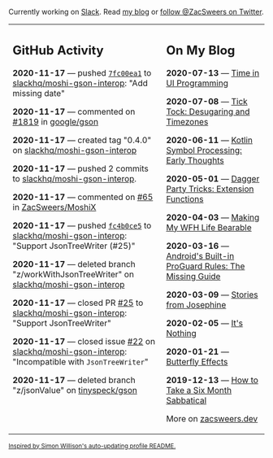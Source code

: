 Currently working on [Slack](https://slack.com/). Read [my blog](https://zacsweers.dev/) or [follow @ZacSweers on Twitter](https://twitter.com/ZacSweers).

<table><tr><td valign="top" width="60%">

## GitHub Activity
<!-- githubActivity starts -->
**2020-11-17** — pushed [`7fc00ea1`](https://github.com/slackhq/moshi-gson-interop/commit/7fc00ea1115e1ac9fa557f2c010a157c1bb0ee49) to [slackhq/moshi-gson-interop](https://api.github.com/repos/slackhq/moshi-gson-interop): "Add missing date"

**2020-11-17** — commented on [#1819](https://github.com/google/gson/pull/1819#issuecomment-729349716) in [google/gson](https://api.github.com/repos/google/gson)

**2020-11-17** — created tag "0.4.0" on [slackhq/moshi-gson-interop](https://api.github.com/repos/slackhq/moshi-gson-interop)

**2020-11-17** — pushed 2 commits to [slackhq/moshi-gson-interop](https://api.github.com/repos/slackhq/moshi-gson-interop).

**2020-11-17** — commented on [#65](https://github.com/ZacSweers/MoshiX/issues/65#issuecomment-729343987) in [ZacSweers/MoshiX](https://api.github.com/repos/ZacSweers/MoshiX)

**2020-11-17** — pushed [`fc4b0ce5`](https://github.com/slackhq/moshi-gson-interop/commit/fc4b0ce5b5067c549397e970ea7aeba5d0b4791c) to [slackhq/moshi-gson-interop](https://api.github.com/repos/slackhq/moshi-gson-interop): "Support JsonTreeWriter (#25)"

**2020-11-17** — deleted branch "z/workWithJsonTreeWriter" on [slackhq/moshi-gson-interop](https://api.github.com/repos/slackhq/moshi-gson-interop)

**2020-11-17** — closed PR [#25](https://api.github.com/repos/slackhq/moshi-gson-interop/pulls/25) to [slackhq/moshi-gson-interop](https://api.github.com/repos/slackhq/moshi-gson-interop): "Support JsonTreeWriter"

**2020-11-17** — closed issue [#22](https://api.github.com/repos/slackhq/moshi-gson-interop/issues/22) on [slackhq/moshi-gson-interop](https://api.github.com/repos/slackhq/moshi-gson-interop): "Incompatible with `JsonTreeWriter`"

**2020-11-17** — deleted branch "z/jsonValue" on [tinyspeck/gson](https://api.github.com/repos/tinyspeck/gson)
<!-- githubActivity ends -->
</td><td valign="top" width="40%">

## On My Blog
<!-- blog starts -->
**2020-07-13** — [Time in UI Programming](https://www.zacsweers.dev/time-in-ui/)

**2020-07-08** — [Tick Tock: Desugaring and Timezones](https://www.zacsweers.dev/ticktock-desugaring-timezones/)

**2020-06-11** — [Kotlin Symbol Processing: Early Thoughts](https://www.zacsweers.dev/kotlin-symbol-processor-early-thoughts/)

**2020-05-01** — [Dagger Party Tricks: Extension Functions](https://www.zacsweers.dev/dagger-party-tricks-extension-functions/)

**2020-04-03** — [Making My WFH Life Bearable](https://www.zacsweers.dev/making-wfh-life-bearable/)

**2020-03-16** — [Android's Built-in ProGuard Rules: The Missing Guide](https://www.zacsweers.dev/android-proguard-rules/)

**2020-03-09** — [Stories from Josephine](https://www.zacsweers.dev/stories-from-josephine/)

**2020-02-05** — [It's Nothing](https://www.zacsweers.dev/its-nothing/)

**2020-01-21** — [Butterfly Effects](https://www.zacsweers.dev/butterfly-effects/)

**2019-12-13** — [How to Take a Six Month Sabbatical](https://www.zacsweers.dev/how-to-take-a-six-month-sabbatical/)
<!-- blog ends -->
More on [zacsweers.dev](https://zacsweers.dev/)
</td></tr></table>

<sub><a href="https://simonwillison.net/2020/Jul/10/self-updating-profile-readme/">Inspired by Simon Willison's auto-updating profile README.</a></sub>